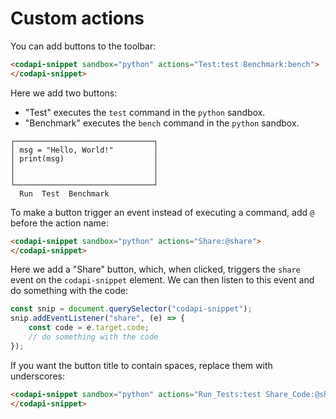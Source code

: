# Custom actions

You can add buttons to the toolbar:

```html
<codapi-snippet sandbox="python" actions="Test:test Benchmark:bench">
</codapi-snippet>
```

Here we add two buttons:

-   "Test" executes the `test` command in the `python` sandbox.
-   "Benchmark" executes the `bench` command in the `python` sandbox.

```
┌───────────────────────────────┐
│ msg = "Hello, World!"         │
│ print(msg)                    │
│                               │
│                               │
└───────────────────────────────┘
  Run  Test  Benchmark
```

To make a button trigger an event instead of executing a command, add `@` before the action name:

```html
<codapi-snippet sandbox="python" actions="Share:@share">
</codapi-snippet>
```

Here we add a "Share" button, which, when clicked, triggers the `share` event on the `codapi-snippet` element. We can then listen to this event and do something with the code:

```js
const snip = document.querySelector("codapi-snippet");
snip.addEventListener("share", (e) => {
    const code = e.target.code;
    // do something with the code
});
```

If you want the button title to contain spaces, replace them with underscores:

```html
<codapi-snippet sandbox="python" actions="Run_Tests:test Share_Code:@share">
</codapi-snippet>
```
